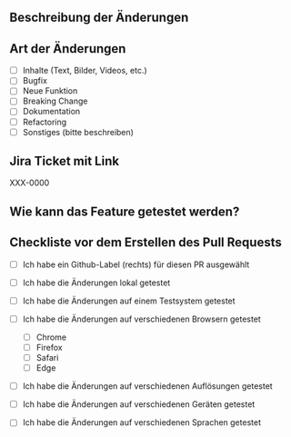 ## Beschreibung der Änderungen

## Art der Änderungen
<!-- Bitte wähle die passenden Optionen mit [x] aus: -->
- [ ] Inhalte (Text, Bilder, Videos, etc.)
- [ ] Bugfix 
- [ ] Neue Funktion 
- [ ] Breaking Change
- [ ] Dokumentation
- [ ] Refactoring
- [ ] Sonstiges (bitte beschreiben)

## Jira Ticket mit Link
<!-- Bitte füge den Link zum Jira Ticket ein. Sollte das Ticket nicht automatisch verlinkt werden, fehlt diese Einstellung im Repository. Wende dich an einen Github Admin um es einstellen zu lassen -->
XXX-0000

## Wie kann das Feature getestet werden?
<!-- Anweisungen zur Überprüfung der Änderungen. Inklusive Links zum Testsystem und Testdaten -->

## Checkliste vor dem Erstellen des Pull Requests
<!-- Bitte wähle die passenden Optionen mit [x] aus: -->
- [ ] Ich habe ein Github-Label (rechts) für diesen PR ausgewählt <!-- wichtig für's Changelog -->
- [ ] Ich habe die Änderungen lokal getestet
- [ ] Ich habe die Änderungen auf einem Testsystem getestet
- [ ] Ich habe die Änderungen auf verschiedenen Browsern getestet
  - [ ] Chrome
  - [ ] Firefox
  - [ ] Safari
  - [ ] Edge
- [ ] Ich habe die Änderungen auf verschiedenen Auflösungen getestet
- [ ] Ich habe die Änderungen auf verschiedenen Geräten getestet
- [ ] Ich habe die Änderungen auf verschiedenen Sprachen getestet

